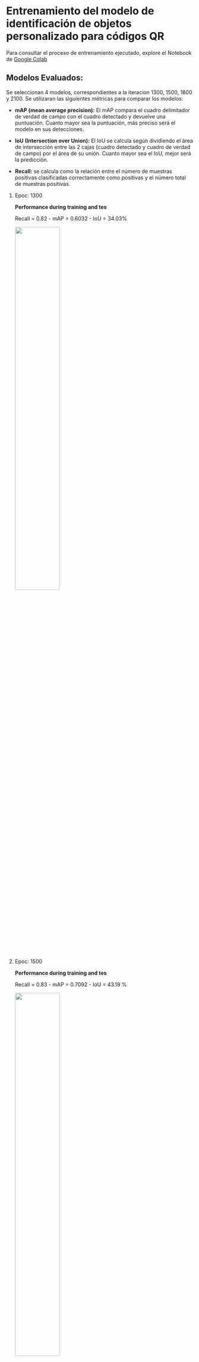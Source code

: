 # Entrenamiento del modelo de identificación de objetos personalizado para códigos QR

Para consultar el proceso de entrenamiento ejecutado, explore el Notebook de [Google Colab]()

## Modelos Evaluados:

Se seleccionan 4 modelos, correspondientes a la iteracion 1300, 1500, 1800 y 2100. Se utilizaran las siguientes métricas para comparar los modelos:

* **mAP (mean average precision):** El mAP compara el cuadro delimitador de verdad de campo con el cuadro detectado y devuelve una puntuación. Cuanto mayor sea la puntuación, más preciso será el modelo en sus detecciones.

* **IoU (Intersection over Union):** El IoU se calcula según dividiendo el área de intersección entre las 2 cajas (cuadro detectado y cuadro de verdad de campo) por el área de su unión. Cuanto mayor sea el IoU, mejor será la predicción.

* **Recall:** se calcula como la relación entre el número de muestras positivas clasificadas correctamente como positivas y el número total de muestras positivas.

1. Epoc: 1300

    **Performance during training and tes**
    
    Recall = 0.82  -  mAP = 0.6032 - IoU = 34.03%
   
    <img src="https://user-images.githubusercontent.com/87614301/210923708-53d55a75-25ab-4e32-9ae0-c36fda6e0fa0.png" width=50% height=50%>

2. Epoc: 1500

    **Performance during training and tes**
    
    Recall = 0.83  -  mAP = 0.7092 - IoU = 43.19 %
   
    <img src="https://user-images.githubusercontent.com/87614301/210923842-b37101f1-c41b-48d0-b43f-d5e0b8eddea4.png" width=50% height=50%>
    
 3. Epoc: 1800

    **Performance during training and tes**
    
    Recall = 0.78  -  mAP = 0.6597 - IoU = 48.99 %
   
    <img src="https://user-images.githubusercontent.com/87614301/210924023-57d73601-be6c-49b7-acb2-dbd03d7912aa.png" width=50% height=50%>
    
 4. Epoc: 1800

    **Performance during training and tes**
    
    Recall = 0.77  -  mAP = 0.6730 - IoU = 48.77 %
   
    <img src="https://user-images.githubusercontent.com/87614301/210924185-f28af5cd-fa6d-47cd-97dc-a62802122a49.png" width=50% height=50%>
    
## Modelo seleccionado

Teniendo en cuenta las métricas obtenidas, se seleccionan los pesos de la iteración 1800 ya que tienen la IoU métrica más alta y las demás son satisfactorias y de buen ajuste comparadas con las obtenidas por los pesos de otras iteraciones.

## Resultados con imagenes de prueba

<img src="https://user-images.githubusercontent.com/87614301/210927763-99f09fb7-a97c-4aba-a531-81f9f0d40a55.png" width=50% height=50%>

<img src="https://user-images.githubusercontent.com/87614301/210927817-bab5ba52-65f5-420a-88d8-b891acab137a.png" width=50% height=50%>





